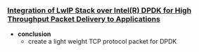 ### [Integration of LwIP Stack over Intel(R) DPDK for High Throughput Packet Delivery to Applications](http://ieeexplore.ieee.org/stamp/stamp.jsp?tp=&arnumber=7172761)

- **conclusion**
  - create a light weight TCP protocol packet for DPDK
  
